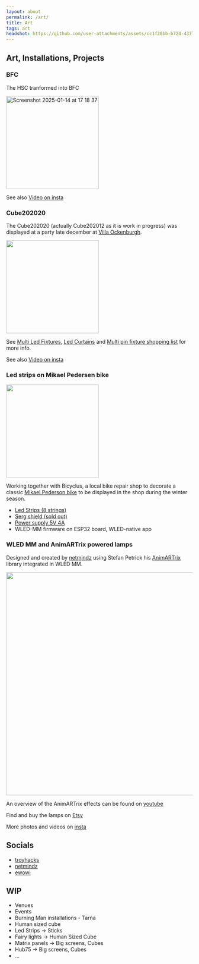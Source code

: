 ```yaml
---
layout: about
permalink: /art/
title: Art
tags: art
headshot: https://github.com/user-attachments/assets/cc1f20bb-b724-4377-a4df-f1a26aa9e791
---
```


## Art, Installations, Projects

### BFC

The HSC tranformed into BFC

<img width="250" alt="Screenshot 2025-01-14 at 17 18 37" src="https://github.com/user-attachments/assets/742aeae3-9dcb-4368-b29c-320d4f91eb2f" />

See also [Video on insta](https://www.instagram.com/reel/DDEGQRPgLbX)

### Cube202020

The Cube202020 (actually Cube202012 as it is work in progress) was displayed at a party late december at [Villa Ockenburgh](https://villaockenburgh.nl).

<img width="250" src="https://github.com/user-attachments/assets/51b7d69c-d699-4551-b471-ada885626895">

See [Multi Led Fixtures](https://moonmodules.org/multi-pin-fixtures), [Led Curtains](https://moonmodules.org/hardware/#led-curtains) and [Multi pin fixture shopping list](https://moonmodules.org/hardware/#multi-pin-fixture-shopping-list) for more info.

See also [Video on insta](https://www.instagram.com/reel/DESUP5zNcr1)

### Led strips on Mikael Pedersen bike

<img width="250" src="https://github.com/user-attachments/assets/86a7f0d7-e388-470e-9b98-43721f94cf7a">

Working together with Bicyclus, a local bike repair shop to decorate a classic [Mikael Pederson bike](https://en.wikipedia.org/wiki/Mikael_Pedersen) to be displayed in the shop during the winter season.

* [Led Strips (8 strings)](https://s.click.aliexpress.com/e/_Ez5PYIG)
* [Serg shield (sold out)](https://www.tindie.com/products/moonmodules/shield-board-for-esp32-for-wled-addressable-leds/)
* [Power supply 5V 4A](https://s.click.aliexpress.com/e/_EHB4MYo)
* WLED-MM firmware on ESP32 board, WLED-native app

### WLED MM and AnimARTrix powered lamps

Designed and created by [netmindz](https://github.com/netmindz) using Stefan Petrick his [AnimARTrix](https://github.com/StefanPetrick/animartrix) library integrated in WLED MM.

<img width="600" src="https://github.com/user-attachments/assets/6ec60692-2a30-4447-8be8-fe42a8f673e0">

An overview of the AnimARTrix effects can be found on [youtube](https://www.youtube.com/playlist?list=PL7xCYThV9HuL354h9CA9STVKKeQmBsfju)

Find and buy the lamps on [Etsy](https://milliwattuk.etsy.com)

More photos and videos on  [insta](https://www.instagram.com/milliwatt.uk/)

## Socials
* [troyhacks](https://www.instagram.com/troy_ess)
* [netmindz](https://www.instagram.com/milliwatt.uk)
* [ewowi](https://www.instagram.com/ewoudwijma)
 
## WIP
* Venues
* Events
* Burning Man installations - Tarna
* Human sized cube
* Led Strips -> Sticks
* Fairy lights -> Human Sized Cube
* Matrix panels -> Big screens, Cubes
* Hub75 -> Big screens, Cubes
* ...
